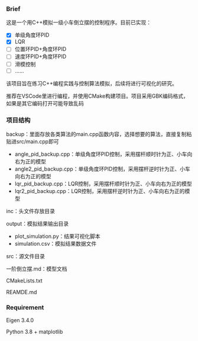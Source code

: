 ### Brief

这是一个用C++模拟一级小车倒立摆的控制程序。目前已实现：

- [x] 单级角度环PID
- [x] LQR
- [ ] 位置环PID+角度环PID
- [ ] 速度环PID+角度环PID
- [ ] 滑模控制
- [ ] ......

该项目旨在练习C++编程实践与控制算法模拟，后续将进行可视化的研究。

推荐在VSCode里进行编程，并使用CMake构建项目。项目采用GBK编码格式，如果是其它编码打开可能导致乱码

### 项目结构

backup：里面存放各类算法的main.cpp函数内容，选择想要的算法，直接复制粘贴进src/main.cpp即可

- angle_pid_backup.cpp：单级角度环PID控制，采用摆杆顺时针为正、小车向右为正的模型
- angle2_pid_backup.cpp：单级角度环PID控制，采用摆杆逆时针为正、小车向右为正的模型
- lqr_pid_backup.cpp：LQR控制，采用摆杆顺时针为正、小车向右为正的模型
- lqr2_pid_backup.cpp：LQR控制，采用摆杆逆时针为正、小车向右为正的模型

inc：头文件存放目录

output：模拟结果输出目录

- plot_simulation.py：结果可视化脚本
- simulation.csv：模拟结果数据文件

src：源文件目录

一阶倒立摆.md：模型文档

CMakeLists.txt

REAMDE.md

### Requirement

Eigen 3.4.0

Python 3.8 + matplotlib